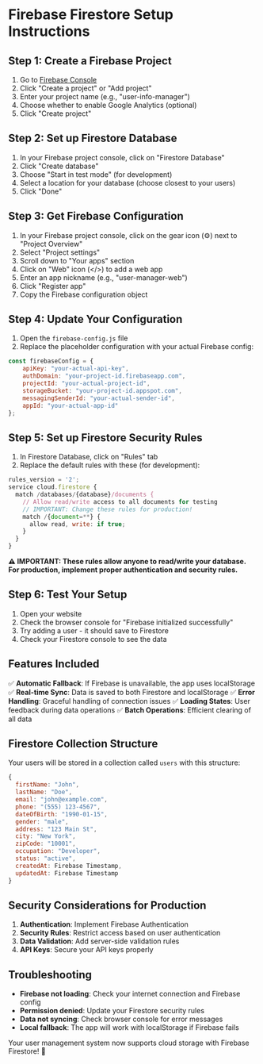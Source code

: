 # Firebase Firestore Setup Instructions

## Step 1: Create a Firebase Project

1. Go to [Firebase Console](https://console.firebase.google.com/)
2. Click "Create a project" or "Add project"
3. Enter your project name (e.g., "user-info-manager")
4. Choose whether to enable Google Analytics (optional)
5. Click "Create project"

## Step 2: Set up Firestore Database

1. In your Firebase project console, click on "Firestore Database"
2. Click "Create database"
3. Choose "Start in test mode" (for development)
4. Select a location for your database (choose closest to your users)
5. Click "Done"

## Step 3: Get Firebase Configuration

1. In your Firebase project console, click on the gear icon (⚙️) next to "Project Overview"
2. Select "Project settings"
3. Scroll down to "Your apps" section
4. Click on "Web" icon (</>) to add a web app
5. Enter an app nickname (e.g., "user-manager-web")
6. Click "Register app"
7. Copy the Firebase configuration object

## Step 4: Update Your Configuration

1. Open the `firebase-config.js` file
2. Replace the placeholder configuration with your actual Firebase config:

```javascript
const firebaseConfig = {
    apiKey: "your-actual-api-key",
    authDomain: "your-project-id.firebaseapp.com",
    projectId: "your-actual-project-id",
    storageBucket: "your-project-id.appspot.com",
    messagingSenderId: "your-actual-sender-id",
    appId: "your-actual-app-id"
};
```

## Step 5: Set up Firestore Security Rules

1. In Firestore Database, click on "Rules" tab
2. Replace the default rules with these (for development):

```javascript
rules_version = '2';
service cloud.firestore {
  match /databases/{database}/documents {
    // Allow read/write access to all documents for testing
    // IMPORTANT: Change these rules for production!
    match /{document=**} {
      allow read, write: if true;
    }
  }
}
```

**⚠️ IMPORTANT: These rules allow anyone to read/write your database. For production, implement proper authentication and security rules.**

## Step 6: Test Your Setup

1. Open your website
2. Check the browser console for "Firebase initialized successfully"
3. Try adding a user - it should save to Firestore
4. Check your Firestore console to see the data

## Features Included

✅ **Automatic Fallback**: If Firebase is unavailable, the app uses localStorage
✅ **Real-time Sync**: Data is saved to both Firestore and localStorage
✅ **Error Handling**: Graceful handling of connection issues
✅ **Loading States**: User feedback during data operations
✅ **Batch Operations**: Efficient clearing of all data

## Firestore Collection Structure

Your users will be stored in a collection called `users` with this structure:

```javascript
{
  firstName: "John",
  lastName: "Doe", 
  email: "john@example.com",
  phone: "(555) 123-4567",
  dateOfBirth: "1990-01-15",
  gender: "male",
  address: "123 Main St",
  city: "New York",
  zipCode: "10001",
  occupation: "Developer",
  status: "active",
  createdAt: Firebase Timestamp,
  updatedAt: Firebase Timestamp
}
```

## Security Considerations for Production

1. **Authentication**: Implement Firebase Authentication
2. **Security Rules**: Restrict access based on user authentication
3. **Data Validation**: Add server-side validation rules
4. **API Keys**: Secure your API keys properly

## Troubleshooting

- **Firebase not loading**: Check your internet connection and Firebase config
- **Permission denied**: Update your Firestore security rules
- **Data not syncing**: Check browser console for error messages
- **Local fallback**: The app will work with localStorage if Firebase fails

Your user management system now supports cloud storage with Firebase Firestore! 🚀
